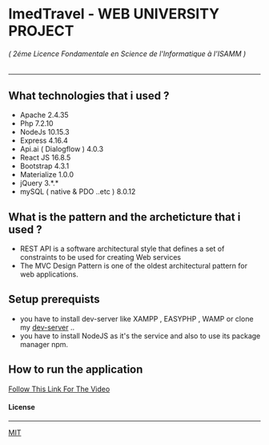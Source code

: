 # ImedTravel - WEB UNIVERSITY PROJECT 
###### ( 2éme Licence Fondamentale en Science de l'Informatique à l'ISAMM )
---

## What technologies that i used ?
 - Apache 2.4.35
 - Php 7.2.10
 - NodeJs 10.15.3
 - Express 4.16.4
 - Api.ai ( Dialogflow ) 4.0.3
 - React JS 16.8.5
 - Bootstrap 4.3.1
 - Materialize 1.0.0
 - jQuery 3.\*.*
 - mySQL ( native & PDO ..etc ) 8.0.12


## What is the pattern and the archeticture that i used ?
 - REST API is a software architectural style that defines a set of constraints to be used for creating Web services
 - The MVC Design Pattern is one of the oldest architectural pattern for web applications.


## Setup prerequists
 - you have to install dev-server like XAMPP , EASYPHP , WAMP or clone my [dev-server](https://github.com/3imed-jaberi/dev-server) .. 
 - you have to install NodeJS as it's the service and also to use its package manager npm.


## How to run the application
 [ Follow This Link For The Video ](https://drive.google.com/drive/folders/1EbE_P6Qo1dbsQXBivSt7Zhcs5LhlaMcD?usp=sharing)


#### License
---
[MIT](LICENSE)